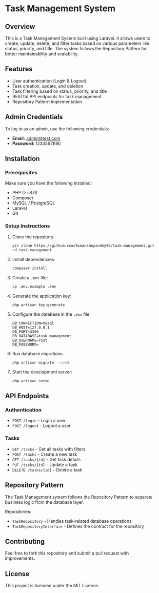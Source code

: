 # Task Management System

## Overview
This is a Task Management System built using Laravel. It allows users to create, update, delete, and filter tasks based on various parameters like status, priority, and title. The system follows the Repository Pattern for better maintainability and scalability.

## Features
- User authentication (Login & Logout)
- Task creation, update, and deletion
- Task filtering based on status, priority, and title
- RESTful API endpoints for task management
- Repository Pattern implementation

## Admin Credentials
To log in as an admin, use the following credentials:

- **Email:** admin@test.com  
- **Password:** 1234567890

## Installation

### Prerequisites
Make sure you have the following installed:
- PHP (>=8.0)
- Composer
- MySQL / PostgreSQL
- Laravel
- Git

### Setup Instructions
1. Clone the repository:
   ```sh
   git clone https://github.com/himanshupandey98/task-management.git
   cd task-management
   ```
2. Install dependencies:
   ```sh
   composer install
   ```
3. Create a `.env` file:
   ```sh
   cp .env.example .env
   ```
4. Generate the application key:
   ```sh
   php artisan key:generate
   ```
5. Configure the database in the `.env` file:
   ```env
   DB_CONNECTION=mysql
   DB_HOST=127.0.0.1
   DB_PORT=3306
   DB_DATABASE=task_management
   DB_USERNAME=root
   DB_PASSWORD=
   ```
6. Run database migrations:
   ```sh
   php artisan migrate --seed
   ```
7. Start the development server:
   ```sh
   php artisan serve
   ```

## API Endpoints

### Authentication
- `POST /login` - Login a user
- `POST /logout` - Logout a user

### Tasks
- `GET /tasks` - Get all tasks with filters
- `POST /tasks` - Create a new task
- `GET /tasks/{id}` - Get task details
- `PUT /tasks/{id}` - Update a task
- `DELETE /tasks/{id}` - Delete a task

## Repository Pattern
The Task Management system follows the Repository Pattern to separate business logic from the database layer.

Repositories:
- `TaskRepository` - Handles task-related database operations
- `TaskRepositoryInterface` - Defines the contract for the repository

## Contributing
Feel free to fork this repository and submit a pull request with improvements.

## License
This project is licensed under the MIT License.


